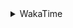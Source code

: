 <details>
 <summary>WakaTime</summary>

<!--START_SECTION:waka-->
![Profile Views](http://img.shields.io/badge/Profile%20Views-3-blue)

**🐱 My GitHub Data** 

> 🏆 410 Contributions in the Year 2021
 > 
> 📦 248.8 kB Used in GitHub's Storage 
 > 
> 🚫 Not Opted to Hire
 > 
> 📜 50 Public Repositories 
 > 
> 🔑 1 Private Repository 
 > 
**I'm an Early 🐤** 

```text
🌞 Morning    52 commits     ███░░░░░░░░░░░░░░░░░░░░░░   15.2% 
🌆 Daytime    128 commits    █████████░░░░░░░░░░░░░░░░   37.43% 
🌃 Evening    137 commits    ██████████░░░░░░░░░░░░░░░   40.06% 
🌙 Night      25 commits     █░░░░░░░░░░░░░░░░░░░░░░░░   7.31%

```
📅 **I'm Most Productive on Thursday** 

```text
Monday       58 commits     ████░░░░░░░░░░░░░░░░░░░░░   16.96% 
Tuesday      51 commits     ███░░░░░░░░░░░░░░░░░░░░░░   14.91% 
Wednesday    51 commits     ███░░░░░░░░░░░░░░░░░░░░░░   14.91% 
Thursday     71 commits     █████░░░░░░░░░░░░░░░░░░░░   20.76% 
Friday       47 commits     ███░░░░░░░░░░░░░░░░░░░░░░   13.74% 
Saturday     32 commits     ██░░░░░░░░░░░░░░░░░░░░░░░   9.36% 
Sunday       32 commits     ██░░░░░░░░░░░░░░░░░░░░░░░   9.36%

```


📊 **This Week I Spent My Time On** 

```text
⌚︎ Time Zone: Asia/Shanghai

💬 Programming Languages: 
Go                       26 hrs 44 mins      ██████████████░░░░░░░░░░░   58.55% 
Rust                     13 hrs 32 mins      ███████░░░░░░░░░░░░░░░░░░   29.66% 
JavaScript               47 mins             ░░░░░░░░░░░░░░░░░░░░░░░░░   1.73% 
Markdown                 45 mins             ░░░░░░░░░░░░░░░░░░░░░░░░░   1.67% 
Other                    39 mins             ░░░░░░░░░░░░░░░░░░░░░░░░░   1.45%

🔥 Editors: 
VS Code                  45 hrs 40 mins      █████████████████████████   100.0%

🐱‍💻 Projects: 
matcloud                 10 hrs 29 mins      █████░░░░░░░░░░░░░░░░░░░░   22.95% 
leetcode-rust            7 hrs 8 mins        ████░░░░░░░░░░░░░░░░░░░░░   15.62% 
6.824                    6 hrs 22 mins       ███░░░░░░░░░░░░░░░░░░░░░░   13.95% 
rust                     4 hrs 18 mins       ██░░░░░░░░░░░░░░░░░░░░░░░   9.42% 
microservices-example    3 hrs 59 mins       ██░░░░░░░░░░░░░░░░░░░░░░░   8.72%

💻 Operating System: 
Windows                  39 hrs 18 mins      █████████████████████░░░░   86.03% 
Linux                    6 hrs 22 mins       ███░░░░░░░░░░░░░░░░░░░░░░   13.97%

```

**I Mostly Code in Go** 

```text
Go                       17 repos            ███████████░░░░░░░░░░░░░░   47.22% 
Java                     9 repos             ██████░░░░░░░░░░░░░░░░░░░   25.0% 
Python                   2 repos             █░░░░░░░░░░░░░░░░░░░░░░░░   5.56% 
Vue                      2 repos             █░░░░░░░░░░░░░░░░░░░░░░░░   5.56% 
HTML                     2 repos             █░░░░░░░░░░░░░░░░░░░░░░░░   5.56%

```


**Timeline**

![Chart not found](https://raw.githubusercontent.com/MaoLongLong/MaoLongLong/main/charts/bar_graph.png) 


 Last Updated on 01/10/2021
<!--END_SECTION:waka-->

</details>
